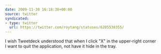```yaml
---
date: 2009-11-30 16:18:38+00:00
source: twitter
syndicated:
- type: twitter
  url: https://twitter.com/roytang/statuses/6205530355/
---
```


I wish Tweetdeck understood that when I click "X" in the upper-right corner I want to quit the application, not have it hide in the tray.